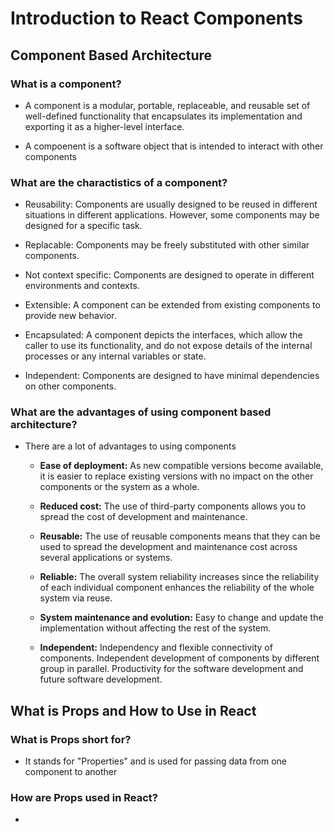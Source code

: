 # Introduction to React Components

## Component Based Architecture

### What is a component?
  
- A component is a modular, portable, replaceable, and reusable set of well-defined functionality that encapsulates its implementation and exporting it as a higher-level interface.

- A compoenent is a software object that is intended to interact with other components

### What are the charactistics of a component?

- Reusability: Components are usually designed to be reused in different situations in different applications. However, some components may be designed for a specific task.

- Replacable: Components may be freely substituted with other similar components.

- Not context specific: Components are designed to operate in different environments and contexts.

- Extensible: A component can be extended from existing components to provide new behavior.

- Encapsulated: A component depicts the interfaces, which allow the caller to use its functionality, and do not expose details of the internal processes or any internal variables or state.

- Independent: Components are designed to have minimal dependencies on other components.

### What are the advantages of using component based architecture?

- There are a lot of advantages to using components

  - **Ease of deployment:** As new compatible versions become available, it is easier to replace existing versions with no impact on the other components or the system as a whole.

  - **Reduced cost:** The use of third-party components allows you to spread the cost of development and maintenance.

  - **Reusable:** The use of reusable components means that they can be used to spread the development and maintenance cost across several applications or systems.

  - **Reliable:** The overall system reliability increases since the reliability of each individual component enhances the reliability of the whole system via reuse.

  - **System maintenance and evolution:** Easy to change and update the implementation without affecting the rest of the system.

  - **Independent:** Independency and flexible connectivity of components. Independent development of components by different group in parallel. Productivity for the software development and future software development.
  
## What is Props and How to Use in React

### What is Props short for?

- It stands for "Properties" and is used for passing data from one component to another

### How are Props used in React?

- 